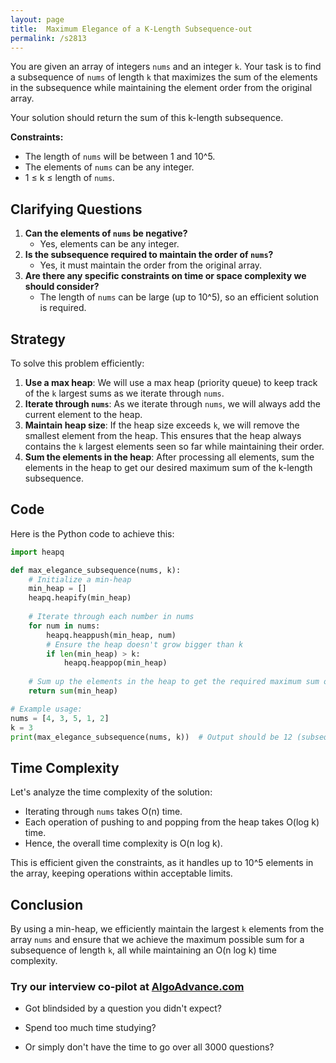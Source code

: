 ```yaml
---
layout: page
title:  Maximum Elegance of a K-Length Subsequence-out
permalink: /s2813
---
```


You are given an array of integers `nums` and an integer `k`. Your task is to find a subsequence of `nums` of length `k` that maximizes the sum of the elements in the subsequence while maintaining the element order from the original array.

Your solution should return the sum of this k-length subsequence.

**Constraints:**
- The length of `nums` will be between 1 and 10^5.
- The elements of `nums` can be any integer.
- 1 ≤ k ≤ length of `nums`.

## Clarifying Questions
1. **Can the elements of `nums` be negative?**
   - Yes, elements can be any integer.
2. **Is the subsequence required to maintain the order of `nums`?**
   - Yes, it must maintain the order from the original array.
3. **Are there any specific constraints on time or space complexity we should consider?**
   - The length of `nums` can be large (up to 10^5), so an efficient solution is required.

## Strategy

To solve this problem efficiently:
1. **Use a max heap**: We will use a max heap (priority queue) to keep track of the `k` largest sums as we iterate through `nums`.
2. **Iterate through `nums`**: As we iterate through `nums`, we will always add the current element to the heap.
3. **Maintain heap size**: If the heap size exceeds `k`, we will remove the smallest element from the heap. This ensures that the heap always contains the `k` largest elements seen so far while maintaining their order.
4. **Sum the elements in the heap**: After processing all elements, sum the elements in the heap to get our desired maximum sum of the k-length subsequence.

## Code

Here is the Python code to achieve this:

```python
import heapq

def max_elegance_subsequence(nums, k):
    # Initialize a min-heap
    min_heap = []
    heapq.heapify(min_heap)
    
    # Iterate through each number in nums
    for num in nums:
        heapq.heappush(min_heap, num)
        # Ensure the heap doesn't grow bigger than k
        if len(min_heap) > k:
            heapq.heappop(min_heap)
    
    # Sum up the elements in the heap to get the required maximum sum of k-length subsequence
    return sum(min_heap)

# Example usage:
nums = [4, 3, 5, 1, 2]
k = 3
print(max_elegance_subsequence(nums, k))  # Output should be 12 (subsequence [4, 3, 5] or [5, 3, 4] etc.)
```

## Time Complexity

Let's analyze the time complexity of the solution:
- Iterating through `nums` takes O(n) time.
- Each operation of pushing to and popping from the heap takes O(log k) time.
- Hence, the overall time complexity is O(n log k).

This is efficient given the constraints, as it handles up to 10^5 elements in the array, keeping operations within acceptable limits.

## Conclusion

By using a min-heap, we efficiently maintain the largest `k` elements from the array `nums` and ensure that we achieve the maximum possible sum for a subsequence of length `k`, all while maintaining an O(n log k) time complexity.


### Try our interview co-pilot at [AlgoAdvance.com](https://algoAdvance.com)

- Got blindsided by a question you didn't expect?

- Spend too much time studying?

- Or simply don't have the time to go over all 3000 questions?

